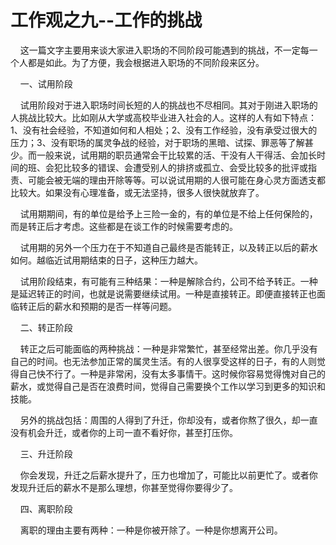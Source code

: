 # 工作观之九--工作的挑战



<p>&nbsp; &nbsp; 这一篇文字主要用来谈大家进入职场的不同阶段可能遇到的挑战，不一定每一个人都是如此。为了方便，我会根据进入职场的不同阶段来区分。</p>

<p>&nbsp; &nbsp; 一、试用阶段</p>

<p>&nbsp; &nbsp; 试用阶段对于进入职场时间长短的人的挑战也不尽相同。其对于刚进入职场的人挑战比较大。比如刚从大学或高校毕业进入社会的人。这样的人有如下特点：1、没有社会经验，不知道如何和人相处；2、没有工作经验，没有承受过很大的压力；3、没有职场的属灵争战的经验，对于职场的黑暗、试探、罪恶等了解甚少。而一般来说，试用期的职员通常会干比较累的活、干没有人干得活、会加长时间的班、会犯比较多的错误、会遭受别人的排挤或孤立、会受比较多的批评或指责、可能会被无端的理由开除等等。可以说试用期的人很可能在身心灵方面透支都比较大。如果没有心理准备，或无法坚持，很多人很快就放弃了。</p>

<p>&nbsp; &nbsp; 试用期期间，有的单位是给予上三险一金的，有的单位是不给上任何保险的，而是转正后才考虑。这些都是在谈工作的时候需要考虑的。</p>

<p>&nbsp; &nbsp; 试用期的另外一个压力在于不知道自己最终是否能转正，以及转正以后的薪水如何。越临近试用期结束的日子，这种压力越大。</p>

<p>&nbsp; &nbsp; 试用阶段结束，有可能有三种结果：一种是解除合约，公司不给予转正。一种是延迟转正的时间，也就是说需要继续试用。一种是直接转正。即便直接转正也面临转正后的薪水和预期的是否一样等问题。</p>

<p>&nbsp; &nbsp; 二、转正阶段</p>

<p>&nbsp; &nbsp; 转正之后可能面临的两种挑战：一种是非常繁忙，甚至经常出差。你几乎没有自己的时间。也无法参加正常的属灵生活。有的人很享受这样的日子，有的人则觉得自己快不行了。一种是非常闲，没有太多事情干。这时候你容易觉得愧对自己的薪水，或觉得自己是否在浪费时间，觉得自己需要换个工作以学习到更多的知识和技能。</p>

<p>&nbsp; &nbsp; 另外的挑战包括：周围的人得到了升迁，你却没有，或者你熬了很久，却一直没有机会升迁，或者你的上司一直不看好你，甚至打压你。</p>

<p>&nbsp; &nbsp; 三、升迁阶段</p>

<p>&nbsp; &nbsp; 你会发现，升迁之后薪水提升了，压力也增加了，可能比以前更忙了。或者你发现升迁后的薪水不是那么理想，你甚至觉得你要得少了。</p>

<p>&nbsp; &nbsp; 四、离职阶段</p>

<p>&nbsp; &nbsp; 离职的理由主要有两种：一种是你被开除了。一种是你想离开公司。</p>